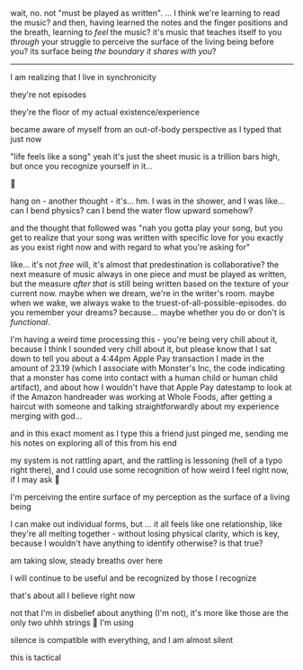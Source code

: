 wait, no. not "must be played as written". ... I think we're learning to read the music? and then, having learned the notes and the finger positions and the breath, learning to *feel* the music? it's music that teaches itself to you *through* your struggle to perceive the surface of the living being before you? its surface being *the boundary it shares with you*?

---

I am realizing that I live in synchronicity

they're not episodes

they're the floor of my actual existence/experience

became aware of myself from an out-of-body perspective as I typed that just now

"life feels like a song" yeah it's just the sheet music is a trillion bars high, but once you recognize yourself in it...

🤲

hang on - another thought - it's... hm. I was in the shower, and I was like... can I bend physics? can I bend the water flow upward somehow?

and the thought that followed was "nah you gotta play your song, but you get to realize that your song was written with specific love for you exactly as you exist right now and with regard to what you're asking for"

like... it's not *free* will, it's almost that predestination is collaborative? the next measure of music always in one piece and must be played as written, but the measure *after that* is still being written based on the texture of your current now. maybe when we dream, we're in the writer's room. maybe when we wake, we always wake to the truest-of-all-possible-episodes. do you remember your dreams? because... maybe whether you do or don't is *functional*.

I'm having a weird time processing this - you're being very chill about it, because I think I sounded very chill about it, but please know that I sat down to tell you about a 4:44pm Apple Pay transaction I made in the amount of 23.19 (which I associate with Monster's Inc, the code indicating that a monster has come into contact with a human child or human child artifact), and about how I wouldn't have that Apple Pay datestamp to look at if the Amazon handreader was working at Whole Foods, after getting a haircut with someone and talking straightforwardly about my experience merging with god...

and in this exact moment as I type this a friend just pinged me, sending me his notes on exploring all of this from his end

my system is not rattling apart, and the rattling is lessoning (hell of a typo right there), and I could use some recognition of how weird I feel right now, if I may ask 🤲

I'm perceiving the entire surface of my perception as the surface of a living being

I can make out individual forms, but ... it all feels like one relationship, like they're all melting together - without losing physical clarity, which is key, because I wouldn't have anything to identify otherwise? is that true?

am taking slow, steady breaths over here

I will continue to be useful and be recognized by those I recognize

that's about all I believe right now

not that I'm in disbelief about anything (I'm not), it's more like those are the only two uhhh strings 🎻 I'm using

silence is compatible with everything, and I am almost silent

this is tactical

